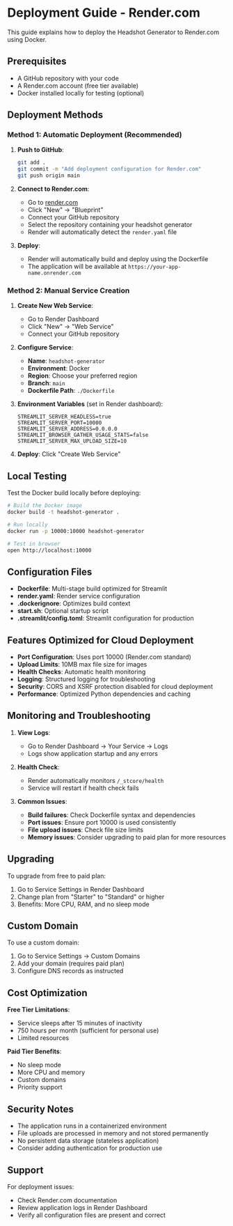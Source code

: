# Deployment Guide - Render.com

This guide explains how to deploy the Headshot Generator to Render.com using Docker.

## Prerequisites

- A GitHub repository with your code
- A Render.com account (free tier available)
- Docker installed locally for testing (optional)

## Deployment Methods

### Method 1: Automatic Deployment (Recommended)

1. **Push to GitHub**:
   ```bash
   git add .
   git commit -m "Add deployment configuration for Render.com"
   git push origin main
   ```

2. **Connect to Render.com**:
   - Go to [render.com](https://render.com)
   - Click "New" → "Blueprint"
   - Connect your GitHub repository
   - Select the repository containing your headshot generator
   - Render will automatically detect the `render.yaml` file

3. **Deploy**:
   - Render will automatically build and deploy using the Dockerfile
   - The application will be available at `https://your-app-name.onrender.com`

### Method 2: Manual Service Creation

1. **Create New Web Service**:
   - Go to Render Dashboard
   - Click "New" → "Web Service"
   - Connect your GitHub repository

2. **Configure Service**:
   - **Name**: `headshot-generator`
   - **Environment**: Docker
   - **Region**: Choose your preferred region
   - **Branch**: `main`
   - **Dockerfile Path**: `./Dockerfile`

3. **Environment Variables** (set in Render dashboard):
   ```
   STREAMLIT_SERVER_HEADLESS=true
   STREAMLIT_SERVER_PORT=10000
   STREAMLIT_SERVER_ADDRESS=0.0.0.0
   STREAMLIT_BROWSER_GATHER_USAGE_STATS=false
   STREAMLIT_SERVER_MAX_UPLOAD_SIZE=10
   ```

4. **Deploy**: Click "Create Web Service"

## Local Testing

Test the Docker build locally before deploying:

```bash
# Build the Docker image
docker build -t headshot-generator .

# Run locally
docker run -p 10000:10000 headshot-generator

# Test in browser
open http://localhost:10000
```

## Configuration Files

- **Dockerfile**: Multi-stage build optimized for Streamlit
- **render.yaml**: Render service configuration
- **.dockerignore**: Optimizes build context
- **start.sh**: Optional startup script
- **.streamlit/config.toml**: Streamlit configuration for production

## Features Optimized for Cloud Deployment

- **Port Configuration**: Uses port 10000 (Render.com standard)
- **Upload Limits**: 10MB max file size for images
- **Health Checks**: Automatic health monitoring
- **Logging**: Structured logging for troubleshooting
- **Security**: CORS and XSRF protection disabled for cloud deployment
- **Performance**: Optimized Python dependencies and caching

## Monitoring and Troubleshooting

1. **View Logs**: 
   - Go to Render Dashboard → Your Service → Logs
   - Logs show application startup and any errors

2. **Health Check**:
   - Render automatically monitors `/_stcore/health`
   - Service will restart if health check fails

3. **Common Issues**:
   - **Build failures**: Check Dockerfile syntax and dependencies
   - **Port issues**: Ensure port 10000 is used consistently
   - **File upload issues**: Check file size limits
   - **Memory issues**: Consider upgrading to paid plan for more resources

## Upgrading

To upgrade from free to paid plan:
1. Go to Service Settings in Render Dashboard
2. Change plan from "Starter" to "Standard" or higher
3. Benefits: More CPU, RAM, and no sleep mode

## Custom Domain

To use a custom domain:
1. Go to Service Settings → Custom Domains
2. Add your domain (requires paid plan)
3. Configure DNS records as instructed

## Cost Optimization

**Free Tier Limitations**:
- Service sleeps after 15 minutes of inactivity
- 750 hours per month (sufficient for personal use)
- Limited resources

**Paid Tier Benefits**:
- No sleep mode
- More CPU and memory
- Custom domains
- Priority support

## Security Notes

- The application runs in a containerized environment
- File uploads are processed in memory and not stored permanently
- No persistent data storage (stateless application)
- Consider adding authentication for production use

## Support

For deployment issues:
- Check Render.com documentation
- Review application logs in Render Dashboard
- Verify all configuration files are present and correct